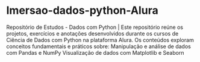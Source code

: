 # Imersao-dados-python-Alura
Repositório de Estudos - Dados com Python | Este repositório reúne os projetos, exercícios e anotações desenvolvidos durante os cursos de Ciência de Dados com Python na plataforma Alura. Os conteúdos exploram conceitos fundamentais e práticos sobre:  Manipulação e análise de dados com Pandas e NumPy  Visualização de dados com Matplotlib e Seaborn 
